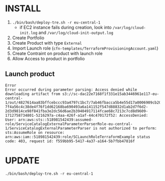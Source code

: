 # INSTALL

1. `./bin/bash/deploy-tre.sh -r eu-central-1`
   - if EC2 instance fails during creation, look into `/var/log/cloud-init.log` and `/var/log/cloud-init-output.log`
2. Create Portfolio
3. Create Product with type `External`
4. Import Launch role (`cfn-templates/TerraformProvisioningAccount.yaml`)
5. Create Contraint on product with launch role
6. Allow Access to product in portfolio

## Launch product

```
Error
Error occurred during parameter parsing: Access denied while downloading artifact from s3://sc-dac22e7168f1f331e15ab3446961e117-eu-central-1/out/4827614aa83bffcebccc93a4797c1bc7/7ab46fbacca5b4e55d17a0006909cb20-7f4a56c4c38de4f76f1dd62168ba690493a6a141152f547d88832d1ab2d7f6d2-2d3d9814ce98f841fba3e2dc56d6ae2b39404917114fcae68c7213c7cd8d9609-1712758734801-5216297a-c4aa-426f-a1af-44c470172f52: AccessDenied: User: arn:aws:sts::518981542439:assumed-role/ServiceCatalogExternalParameterParserRole-eu-central-1/ServiceCatalogExternalParameterParser is not authorized to perform: sts:AssumeRole on resource: arn:aws:iam::518981542439:role/SCLaunchRoleTerraformExample status code: 403, request id: f559bb95-5417-4a37-a164-5b7fbb47816f
```

# UPDATE

```shell
./bin/bash/deploy-tre.sh -r eu-central-1
```

